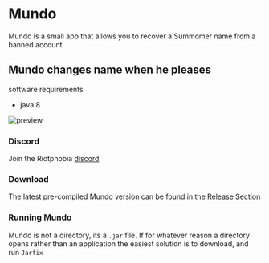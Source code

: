 # Mundo

Mundo is a small app that allows you to recover a Summomer name from a banned account

## Mundo changes name when he pleases

software requirements

* java 8

![preview](https://i.imgur.com/4pNO8uA.png)

### Discord

Join the Riotphobia [discord](https://discord.gg/JRDwxFxW7m)

### Download

The latest pre-compiled Mundo version can be found in the [Release Section](https://github.com/Riotphobia/Mundo/releases)

### Running Mundo

Mundo is not a directory, its a `.jar` file. If for whatever reason a directory opens rather than an application the easiest solution is to download, and run `Jarfix`
